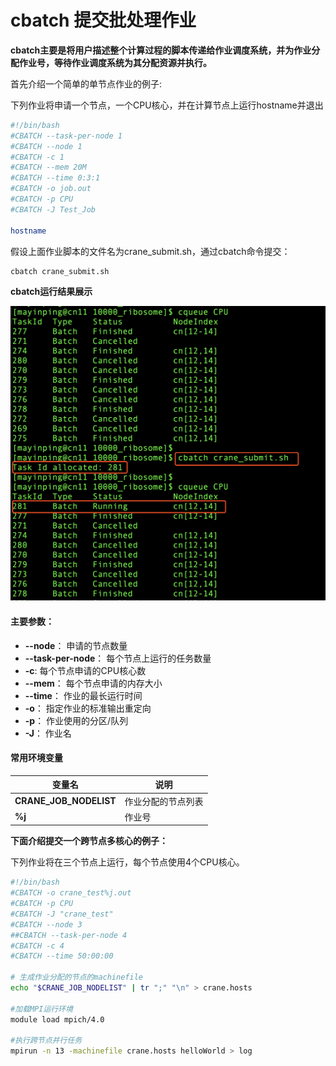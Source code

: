 # cbatch 提交批处理作业 #

**cbatch主要是将用户描述整个计算过程的脚本传递给作业调度系统，并为作业分配作业号，等待作业调度系统为其分配资源并执行。**

首先介绍一个简单的单节点作业的例子:

下列作业将申请一个节点，一个CPU核心，并在计算节点上运行hostname并退出

~~~bash
#!/bin/bash
#CBATCH --task-per-node 1
#CBATCH --node 1
#CBATCH -c 1
#CBATCH --mem 20M
#CBATCH --time 0:3:1
#CBATCH -o job.out
#CBATCH -p CPU
#CBATCH -J Test_Job

hostname
~~~

假设上面作业脚本的文件名为crane_submit.sh，通过cbatch命令提交：

~~~bash
cbatch crane_submit.sh
~~~

**cbatch运行结果展示**

![cbatch](../images/cbatch.png)

#### 主要参数： ####
- **--node**： 申请的节点数量
- **--task-per-node**： 每个节点上运行的任务数量
- **-c**: 每个节点申请的CPU核心数
- **--mem**： 每个节点申请的内存大小
- **--time**： 作业的最长运行时间
- **-o**： 指定作业的标准输出重定向
- **-p**： 作业使用的分区/队列
- **-J**： 作业名

#### 常用环境变量 ####

| 变量名                 | 说明               | 
| ---------------------- | ------------------ |
| **CRANE_JOB_NODELIST**   | 作业分配的节点列表 |
| **%j**                   | 作业号             |


**下面介绍提交一个跨节点多核心的例子：**

下列作业将在三个节点上运行，每个节点使用4个CPU核心。

~~~bash
#!/bin/bash
#CBATCH -o crane_test%j.out
#CBATCH -p CPU
#CBATCH -J "crane_test"
#CBATCH --node 3
##CBATCH --task-per-node 4
#CBATCH -c 4
#CBATCH --time 50:00:00

# 生成作业分配的节点的machinefile
echo "$CRANE_JOB_NODELIST" | tr ";" "\n" > crane.hosts

#加载MPI运行环境
module load mpich/4.0 

#执行跨节点并行任务
mpirun -n 13 -machinefile crane.hosts helloWorld > log

~~~
